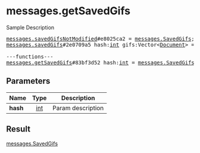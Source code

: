 # messages.getSavedGifs

Sample Description

<pre>
<a href="../constructor/messages.savedGifsNotModified">messages.savedGifsNotModified</a>#e8025ca2 = <a href="../type/messages.SavedGifs.md">messages.SavedGifs</a>;
<a href="../constructor/messages.savedGifs">messages.savedGifs</a>#2e0709a5 hash:<a href="../type/int.md">int</a> gifs:Vector&lt;<a href="../type/Document.md">Document</a>&gt; = <a href="../type/messages.SavedGifs.md">messages.SavedGifs</a>;

---functions---
<a href="../method/messages.getSavedGifs.md">messages.getSavedGifs</a>#83bf3d52 hash:<a href="../type/int.md">int</a> = <a href="../type/messages.SavedGifs.md">messages.SavedGifs</a>;</pre>
## Parameters

| Name | Type | Description |
|------|:----:|-------------|
| **hash** | <a href="../type/int.md">int</a> | Param description |

## Result

<a href="../type/messages.SavedGifs.md">messages.SavedGifs</a>


